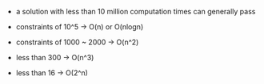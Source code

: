 
- a solution with less than 10 million computation times can generally pass

- constraints of 10^5 -> O(n) or O(nlogn)
- constraints of 1000 ~ 2000 -> O(n^2)
- less than 300 -> O(n^3)
- less than 16 -> O(2^n)
